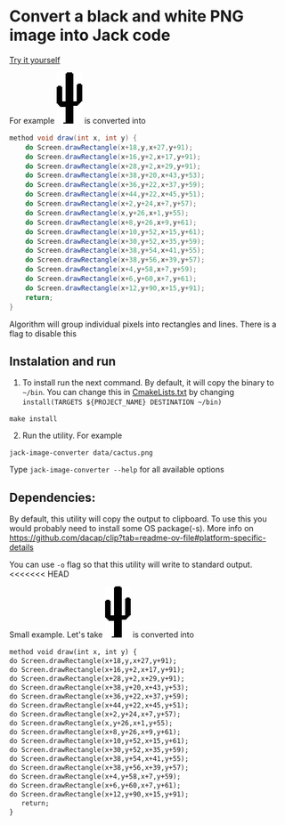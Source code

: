 # Convert a black and white PNG image into Jack code
[Try it yourself](https://happytomatoe.github.io/jack-image-converter/)

For example ![alt text](data/cactus.png) is converted into 

```java
method void draw(int x, int y) {
    do Screen.drawRectangle(x+18,y,x+27,y+91);
    do Screen.drawRectangle(x+16,y+2,x+17,y+91);
    do Screen.drawRectangle(x+28,y+2,x+29,y+91);
    do Screen.drawRectangle(x+38,y+20,x+43,y+53);
    do Screen.drawRectangle(x+36,y+22,x+37,y+59);
    do Screen.drawRectangle(x+44,y+22,x+45,y+51);
    do Screen.drawRectangle(x+2,y+24,x+7,y+57);
    do Screen.drawRectangle(x,y+26,x+1,y+55);
    do Screen.drawRectangle(x+8,y+26,x+9,y+61);
    do Screen.drawRectangle(x+10,y+52,x+15,y+61);
    do Screen.drawRectangle(x+30,y+52,x+35,y+59);
    do Screen.drawRectangle(x+38,y+54,x+41,y+55);
    do Screen.drawRectangle(x+38,y+56,x+39,y+57);
    do Screen.drawRectangle(x+4,y+58,x+7,y+59);
    do Screen.drawRectangle(x+6,y+60,x+7,y+61);
    do Screen.drawRectangle(x+12,y+90,x+15,y+91);
    return;
}  
```

Algorithm will group individual pixels into rectangles and lines. There is a flag to disable this

## Instalation and run


1) To install run the next command. By default, it will copy the binary to `~/bin`. 
You can change this in [CmakeLists.txt](CMakeLists.txt) by changing `install(TARGETS ${PROJECT_NAME} DESTINATION ~/bin)` 
```shell
make install
```
2) Run the utility. For example 
```shell
jack-image-converter data/cactus.png
```
Type `jack-image-converter --help` for all available options

## Dependencies:
By default, this utility will copy the output to clipboard. To use this you would probably need to install some OS package(-s).
More info on https://github.com/dacap/clip?tab=readme-ov-file#platform-specific-details

You can use `-o` flag so  that this utility will write to standard output.
<<<<<<< HEAD

Small example. Let's take ![alt text](data/cactus.png) is converted into 

```text
method void draw(int x, int y) {
do Screen.drawRectangle(x+18,y,x+27,y+91);
do Screen.drawRectangle(x+16,y+2,x+17,y+91);
do Screen.drawRectangle(x+28,y+2,x+29,y+91);
do Screen.drawRectangle(x+38,y+20,x+43,y+53);
do Screen.drawRectangle(x+36,y+22,x+37,y+59);
do Screen.drawRectangle(x+44,y+22,x+45,y+51);
do Screen.drawRectangle(x+2,y+24,x+7,y+57);
do Screen.drawRectangle(x,y+26,x+1,y+55);
do Screen.drawRectangle(x+8,y+26,x+9,y+61);
do Screen.drawRectangle(x+10,y+52,x+15,y+61);
do Screen.drawRectangle(x+30,y+52,x+35,y+59);
do Screen.drawRectangle(x+38,y+54,x+41,y+55);
do Screen.drawRectangle(x+38,y+56,x+39,y+57);
do Screen.drawRectangle(x+4,y+58,x+7,y+59);
do Screen.drawRectangle(x+6,y+60,x+7,y+61);
do Screen.drawRectangle(x+12,y+90,x+15,y+91);
   return;
}
    
```